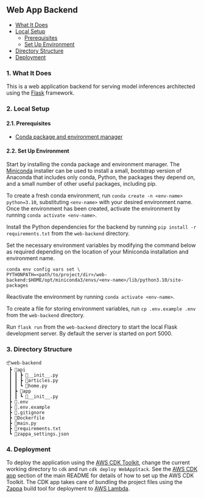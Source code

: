 ## Web App Backend

- [What It Does](#1-what-it-does)
- [Local Setup](#2-local-setup)
  - [Prerequisites](#21-prerequisites)
  - [Set Up Environment](#22-set-up-environment)
- [Directory Structure](#3-directory-structure)
- [Deployment](#4-deployment)

### 1. What It Does

This is a web application backend for serving model inferences architected using the [Flask](https://flask.palletsprojects.com/en/2.2.x/) framework.

### 2. Local Setup

#### 2.1. Prerequisites

- [Conda package and environment manager](https://docs.conda.io/projects/conda/en/latest/)

#### 2.2. Set Up Environment

Start by installing the conda package and environment manager. The [Miniconda](https://docs.conda.io/en/latest/miniconda.html#) installer can be used to install a small, bootstrap version of Anaconda that includes only conda, Python, the packages they depend on, and a small number of other useful packages, including pip.

To create a fresh conda environment, run `conda create -n <env-name> python=3.10`, substituting `<env-name>` with your desired environment name. Once the environment has been created, activate the environment by running `conda activate <env-name>`.

Install the Python dependencies for the backend by running `pip install -r requirements.txt` from the `web-backend` directory.

Set the necessary environment variables by modifying the command below as required depending on the location of your Miniconda installation and environment name.

```shell
conda env config vars set \
PYTHONPATH=<path/to/project/dir>/web-backend:$HOME/opt/miniconda3/envs/<env-name>/lib/python3.10/site-packages
```

Reactivate the environment by running `conda activate <env-name>`.

To create a file for storing environment variables, run `cp .env.example .env` from the `web-backend` directory.

Run `flask run` from the `web-backend` directory to start the local Flask development server. By default the server is started on port 5000.

### 3. Directory Structure

```
📦web-backend
 ┣ 📂api
 ┃ ┃ ┣ 📜__init__.py
 ┃ ┃ ┣ 📜articles.py
 ┃ ┃ ┗ 📜home.py
 ┃ ┣ 📂app
 ┃ ┃ ┗ 📜__init__.py
 ┣ 📜.env
 ┣ 📜.env.example
 ┣ 📜.gitignore
 ┣ 📜Dockerfile
 ┣ 📜main.py
 ┣ 📜requirements.txt
 ┗ 📜zappa_settings.json
```

### 4. Deployment

To deploy the application using the [AWS CDK Toolkit](https://docs.aws.amazon.com/cdk/v2/guide/cli.html), change the current working directory to `cdk` and run `cdk deploy WebAppStack`. See the [AWS CDK app](../README.md#6-aws-cdk-app) section of the main README for details of how to set up the AWS CDK Toolkit. The CDK app takes care of bundling the project files using the [Zappa](https://github.com/zappa/Zappa) build tool for deployment to [AWS Lambda](https://aws.amazon.com/lambda/).

